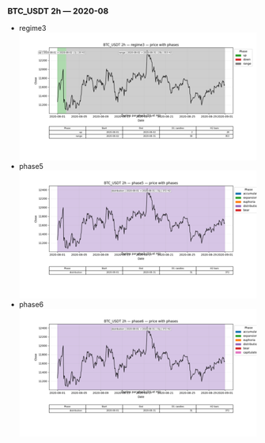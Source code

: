 ### BTC_USDT 2h — 2020-08

- regime3
![BTC_USDT_2h_regime3_2020-08_phase_price.png](outputs/fourier/phase_monthly/BTC_USDT/2h/2020/2020-08/BTC_USDT_2h_regime3_2020-08_phase_price.png)
- phase5
![BTC_USDT_2h_phase5_2020-08_phase_price.png](outputs/fourier/phase_monthly/BTC_USDT/2h/2020/2020-08/BTC_USDT_2h_phase5_2020-08_phase_price.png)
- phase6
![BTC_USDT_2h_phase6_2020-08_phase_price.png](outputs/fourier/phase_monthly/BTC_USDT/2h/2020/2020-08/BTC_USDT_2h_phase6_2020-08_phase_price.png)